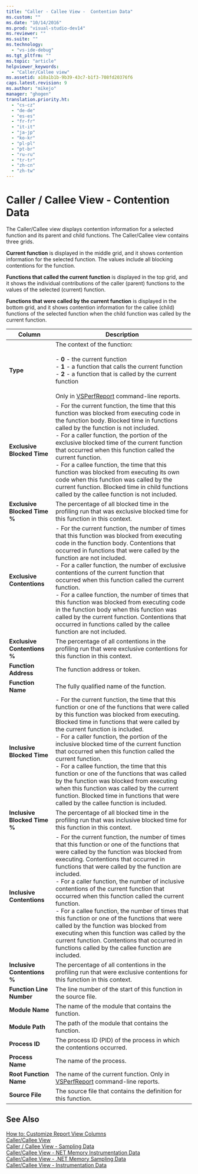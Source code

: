 ```yaml
---
title: "Caller - Callee View -  Contention Data"
ms.custom: ""
ms.date: "10/14/2016"
ms.prod: "visual-studio-dev14"
ms.reviewer: ""
ms.suite: ""
ms.technology: 
  - "vs-ide-debug"
ms.tgt_pltfrm: ""
ms.topic: "article"
helpviewer_keywords: 
  - "Caller/Callee view"
ms.assetid: a18a1b1b-9b39-43c7-b1f3-708fd20376f6
caps.latest.revision: 9
ms.author: "mikejo"
manager: "ghogen"
translation.priority.ht: 
  - "cs-cz"
  - "de-de"
  - "es-es"
  - "fr-fr"
  - "it-it"
  - "ja-jp"
  - "ko-kr"
  - "pl-pl"
  - "pt-br"
  - "ru-ru"
  - "tr-tr"
  - "zh-cn"
  - "zh-tw"
---
```

# Caller / Callee View -  Contention Data
The Caller/Callee view displays contention information for a selected function and its parent and child functions. The Caller/Callee view contains three grids.  
  
 **Current function** is displayed in the middle grid, and it shows contention information for the selected function. The values include all blocking contentions for the function.  
  
 **Functions that called the current function** is displayed in the top grid, and it shows the individual contributions of the caller (parent) functions to the values of the selected (current) function.  
  
 **Functions that were called by the current function** is displayed in the bottom grid, and it shows contention information for the callee (child) functions of the selected function when the child function was called by the current function.  
  
|Column|Description|  
|------------|-----------------|  
|**Type**|The context of the function:<br /><br /> -   **0** - the current function<br />-   **1** - a function that calls the current function<br />-   **2** - a function that is called by the current function<br /><br /> Only in [VSPerfReport](../profiling/vsperfreport.md) command-line reports.|  
|**Exclusive Blocked Time**|-   For the current function, the time that this function was blocked from executing code in the function body. Blocked time in functions called by the function is not included.<br />-   For a caller function, the portion of the exclusive blocked time of the current function that occurred when this function called the current function.<br />-   For a callee function, the time that this function was blocked from executing its own code when this function was called by the current function. Blocked time in child functions called by the callee function is not included.|  
|**Exclusive Blocked Time %**|The percentage of all blocked time in the profiling run that was exclusive blocked time for this function in this context.|  
|**Exclusive Contentions**|-   For the current function, the number of times that this function was blocked from executing code in the function body. Contentions that occurred in functions that were called by the function are not included.<br />-   For a caller function, the number of exclusive contentions of the current function that occurred when this function called the current function.<br />-   For a callee function, the number of times that this function was blocked from executing code in the function body when this function was called by the current function. Contentions that occurred in functions called by the callee function are not included.|  
|**Exclusive Contentions %**|The percentage of all contentions in the profiling run that were exclusive contentions for this function in this context.|  
|**Function Address**|The function address or token.|  
|**Function Name**|The fully qualified name of the function.|  
|**Inclusive Blocked Time**|-   For the current function, the time that this function or one of the functions that were called by this function was blocked from executing. Blocked time in functions that were called by the current function is included.<br />-   For a caller function, the portion of the inclusive blocked time of the current function that occurred when this function called the current function.<br />-   For a callee function, the time that this function or one of the functions that was called by the function was blocked from executing when this function was called by the current function. Blocked time in functions that were called by the callee function is included.|  
|**Inclusive Blocked Time %**|The percentage of all blocked time in the profiling run that was inclusive blocked time for this function in this context.|  
|**Inclusive Contentions**|-   For the current function, the number of times that this function or one of the functions that were called by the function was blocked from executing. Contentions that occurred in functions that were called by the function are included.<br />-   For a caller function, the number of inclusive contentions of the current function that occurred when this function called the current function.<br />-   For a callee function, the number of times that this function or one of the functions that were called by the function was blocked from executing when this function was called by the current function. Contentions that occurred in functions called by the callee function are included.|  
|**Inclusive Contentions %**|The percentage of all contentions in the profiling run that were exclusive contentions for this function in this context.|  
|**Function Line Number**|The line number of the start of this function in the source file.|  
|**Module Name**|The name of the module that contains the function.|  
|**Module Path**|The path of the module that contains the function.|  
|**Process ID**|The process ID (PID) of the process in which the contentions occurred.|  
|**Process Name**|The name of the process.|  
|**Root Function Name**|The name of the current function. Only in [VSPerfReport](../profiling/vsperfreport.md) command-line reports.|  
|**Source File**|The source file that contains the definition for this function.|  
  
## See Also  
 [How to: Customize Report View Columns](../profiling/how-to--customize-report-view-columns.md)   
 [Caller/Callee View](../profiling/caller-callee-view.md)   
 [Caller / Callee View - Sampling Data](../profiling/caller---callee-view---sampling-data.md)   
 [Caller/Callee View - NET Memory Instrumentation Data](../profiling/caller-callee-view---net-memory-instrumentation-data.md)   
 [Caller/Callee View - .NET Memory Sampling Data](../profiling/caller-callee-view---.net-memory-sampling-data.md)   
 [Caller/Callee View - Instrumentation Data](../profiling/caller-callee-view---instrumentation-data.md)